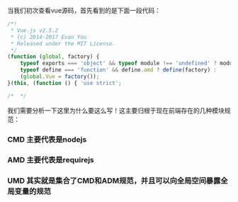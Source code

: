 当我们初次查看vue源码，首先看到的是下面一段代码：

```javascript
/*!
 * Vue.js v2.5.2
 * (c) 2014-2017 Evan You
 * Released under the MIT License.
 */
(function (global, factory) {
	typeof exports === 'object' && typeof module !== 'undefined' ? module.exports = factory() :
	typeof define === 'function' && define.amd ? define(factory) :
	(global.Vue = factory());
}(this, (function () { 'use strict';

/*  */
```

我们需要分析一下这里为什么要这么写！这主要归根于现在前端存在的几种模块规范：

### CMD 主要代表是nodejs

### AMD 主要代表是requirejs

### UMD 其实就是集合了CMD和ADM规范，并且可以向全局空间暴露全局变量的规范

